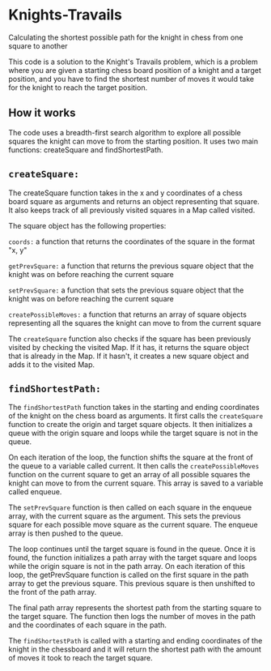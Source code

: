 # Knights-Travails

Calculating the shortest possible path for the knight in chess from one square to another

This code is a solution to the Knight's Travails problem, which is a problem where you are given a starting chess board position of a knight and a target position, and you have to find the shortest number of moves it would take for the knight to reach the target position.

## How it works

The code uses a breadth-first search algorithm to explore all possible squares the knight can move to from the starting position. It uses two main functions: createSquare and findShortestPath.

## `createSquare:`

The createSquare function takes in the x and y coordinates of a chess board square as arguments and returns an object representing that square. It also keeps track of all previously visited squares in a Map called visited.

The square object has the following properties:

`coords:` a function that returns the coordinates of the square in the format "x, y"

`getPrevSquare:` a function that returns the previous square object that the knight was on before reaching the current square

`setPrevSquare:` a function that sets the previous square object that the knight was on before reaching the current square

`createPossibleMoves:` a function that returns an array of square objects representing all the squares the knight can move to from the current square

The `createSquare` function also checks if the square has been previously visited by checking the visited Map. If it has, it returns the square object that is already in the Map. If it hasn't, it creates a new square object and adds it to the visited Map.

## `findShortestPath:`

The `findShortestPath` function takes in the starting and ending coordinates of the knight on the chess board as arguments. It first calls the `createSquare` function to create the origin and target square objects. It then initializes a queue with the origin square and loops while the target square is not in the queue.

On each iteration of the loop, the function shifts the square at the front of the queue to a variable called current. It then calls the `createPossibleMoves` function on the current square to get an array of all possible squares the knight can move to from the current square. This array is saved to a variable called enqueue.

The `setPrevSquare` function is then called on each square in the enqueue array, with the current square as the argument. This sets the previous square for each possible move square as the current square. The enqueue array is then pushed to the queue.

The loop continues until the target square is found in the queue. Once it is found, the function initializes a path array with the target square and loops while the origin square is not in the path array. On each iteration of this loop, the getPrevSquare function is called on the first square in the path array to get the previous square. This previous square is then unshifted to the front of the path array.

The final path array represents the shortest path from the starting square to the target square. The function then logs the number of moves in the path and the coordinates of each square in the path.

The `findShortestPath` is called with a starting and ending coordinates of the knight in the chessboard and it will return the shortest path with the amount of moves it took to reach the target square.
